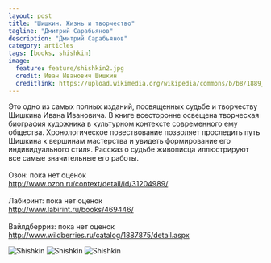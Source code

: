 ```yaml
---
layout: post
title: "Шишкин. Жизнь и творчество"
tagline: "Дмитрий Сарабьянов"
description: "Дмитрий Сарабьянов"
category: articles
tags: [books, shishkin]
image:
  feature: feature/shishkin2.jpg
  credit: Иван Иванович Шишкин
  creditlink: https://upload.wikimedia.org/wikipedia/commons/b/b8/1889_Schischkin_Morgen_im_Pinienwald_anagoria.JPG?uselang=ru
---
```


Это одно из самых полных изданий, посвященных судьбе и творчеству Шишкина Ивана Ивановича. В книге всесторонне освещена творческая биография художника в культурном контексте современного ему общества. Хронологическое повествование позволяет проследить путь Шишкина к вершинам мастерства и увидеть формирование его индивидуального стиля. Рассказ о судьбе живописца иллюстрируют все самые значительные его работы.
<br/>
<br/>
Озон: пока нет оценок  
<http://www.ozon.ru/context/detail/id/31204989/>  
<br/>
Лабиринт: пока нет оценок  
<http://www.labirint.ru/books/469446/>  
<br/>
Вайлдберриз: пока нет оценок  
<http://www.wildberries.ru/catalog/1887875/detail.aspx>  

<!-- https://github.com/ionelmc/jquery-gp-gallery -->
<div class="pictures">
	<img title="Shishkin" src="{{ site.url }}/images/books-portrait/2014-Shishkin1.jpg" />
	<img title="Shishkin" src="{{ site.url }}/images/books-portrait/2014-Shishkin2.jpg" />
	<img title="Shishkin" src="{{ site.url }}/images/books-portrait/2014-Shishkin3.jpg" />
</div>

